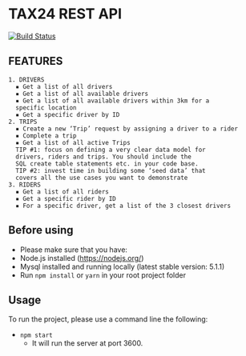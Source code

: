 # TAX24 REST API 
[![Build Status](https://www.travis-ci.com/gannza/tax24-rest-api.svg?branch=master)](https://www.travis-ci.com/gannza/tax24-rest-api)

## FEATURES
    1. DRIVERS
      ▪ Get a list of all drivers
      ▪ Get a list of all available drivers
      ▪ Get a list of all available drivers within 3km for a
      specific location
      ▪ Get a specific driver by ID
    2. TRIPS
      ▪ Create a new ‘Trip’ request by assigning a driver to a rider
      ▪ Complete a trip
      ▪ Get a list of all active Trips
      TIP #1: focus on defining a very clear data model for
      drivers, riders and trips. You should include the
      SQL create table statements etc. in your code base.
      TIP #2: invest time in building some ‘seed data’ that
      covers all the use cases you want to demonstrate
    3. RIDERS
      ▪ Get a list of all riders
      ▪ Get a specific rider by ID
      ▪ For a specific driver, get a list of the 3 closest drivers

## Before using

- Please make sure that you have:
 - Node.js installed (https://nodejs.org/)
 - Mysql installed and running locally (latest stable version: 5.1.1)
 - Run `npm install` or `yarn` in your root project folder

## Usage

To run the project, please use a command line the following:
 - `npm start`
    - It will run the server at port 3600.

